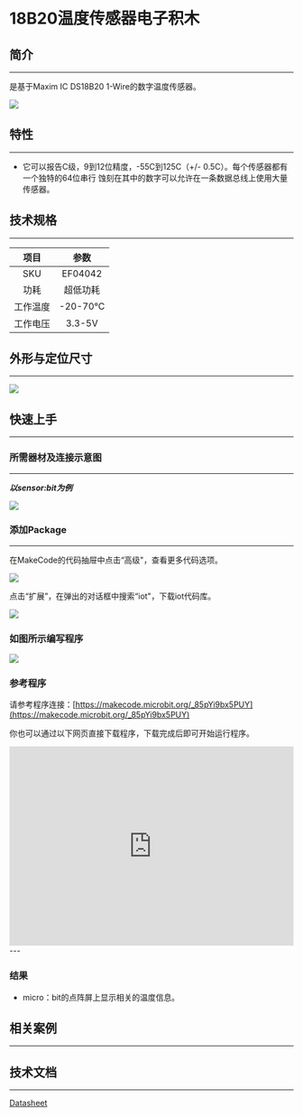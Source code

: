 # 18B20温度传感器电子积木

## 简介
---
是基于Maxim IC DS18B20 1-Wire的数字温度传感器。 

 ![](./images/c8DrDnH.jpg)

## 特性
---
- 它可以报告C级，9到12位精度，-55C到125C（+/- 0.5C）。每个传感器都有一个独特的64位串行 蚀刻在其中的数字可以允许在一条数据总线上使用大量传感器。

## 技术规格
---

项目 | 参数 
:-: | :-: 
SKU|EF04042
功耗|超低功耗
工作温度|-20-70℃
工作电压|3.3-5V

## 外形与定位尺寸
---
 ![](./images/Bc8O78l.jpg)

## 快速上手
---

### 所需器材及连接示意图
---
***以sensor:bit为例***

 ![](./images/Sc5JwUT.png)

### 添加Package
---
在MakeCode的代码抽屉中点击“高级"，查看更多代码选项。

 ![](./images/smtcNoB.png)

点击“扩展”，在弹出的对话框中搜索“iot"，下载iot代码库。

 ![](./images/qChMeYd.png)
 
### 如图所示编写程序

 ![](./images/kO6z0oE.png)
 
### 参考程序

请参考程序连接：[https://makecode.microbit.org/_85pYi9bx5PUY](https://makecode.microbit.org/_85pYi9bx5PUY)

你也可以通过以下网页直接下载程序，下载完成后即可开始运行程序。

<div style="position:relative;height:0;padding-bottom:70%;overflow:hidden;"><iframe style="position:absolute;top:0;left:0;width:100%;height:100%;" src="https://makecode.microbit.org/#pub:_85pYi9bx5PUY" frameborder="0" sandbox="allow-popups allow-forms allow-scripts allow-same-origin"></iframe></div>  
---

### 结果
- micro：bit的点阵屏上显示相关的温度信息。

## 相关案例
---

## 技术文档
---
[Datasheet](https://elecfreaks.com/estore/download/EF03155-Datasheet)
